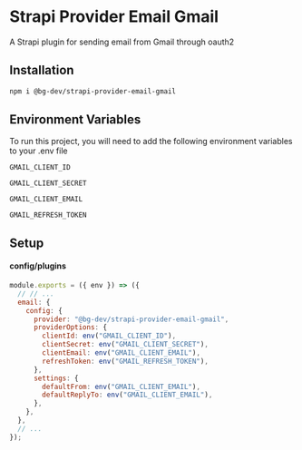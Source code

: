 # Strapi Provider Email Gmail

A Strapi plugin for sending email from Gmail through oauth2

## Installation

```bash
npm i @bg-dev/strapi-provider-email-gmail
```

## Environment Variables

To run this project, you will need to add the following environment variables to your .env file

`GMAIL_CLIENT_ID`

`GMAIL_CLIENT_SECRET`

`GMAIL_CLIENT_EMAIL`

`GMAIL_REFRESH_TOKEN`

## Setup

#### config/plugins

```javascript
module.exports = ({ env }) => ({
  // // ...
  email: {
    config: {
      provider: "@bg-dev/strapi-provider-email-gmail",
      providerOptions: {
        clientId: env("GMAIL_CLIENT_ID"),
        clientSecret: env("GMAIL_CLIENT_SECRET"),
        clientEmail: env("GMAIL_CLIENT_EMAIL"),
        refreshToken: env("GMAIL_REFRESH_TOKEN"),
      },
      settings: {
        defaultFrom: env("GMAIL_CLIENT_EMAIL"),
        defaultReplyTo: env("GMAIL_CLIENT_EMAIL"),
      },
    },
  },
  // ...
});
```

